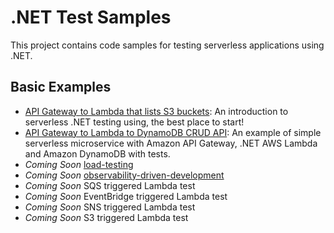 # .NET Test Samples

This project contains code samples for testing serverless applications using .NET.

## Basic Examples

- [API Gateway to Lambda that lists S3 buckets](./dotnet-test-intro/): An introduction to serverless .NET testing using, the best place to start!
- [API Gateway to Lambda to DynamoDB CRUD API](./dotnet-api-test/): An example of simple serverless microservice with Amazon API Gateway, .NET AWS Lambda and Amazon DynamoDB with tests.
- *Coming Soon* [load-testing](./load-testing/)
- *Coming Soon* [observability-driven-development](./odd/)
- *Coming Soon* SQS triggered Lambda test
- *Coming Soon* EventBridge triggered Lambda test
- *Coming Soon* SNS triggered Lambda test
- *Coming Soon* S3 triggered Lambda test
